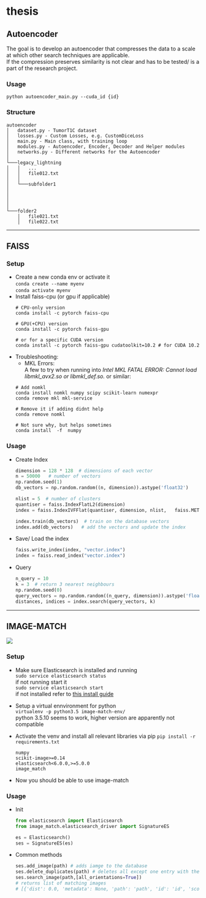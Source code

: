 # thesis
## Autoencoder
The goal is to develop an autoencoder that compresses the data to a scale at which other search techniques are applicable.  
If the compression preserves similarity is not clear and has to be tested/ is a part of the research project.

### Usage
```shell
python autoencoder_main.py --cuda_id {id}
```
### Structure
```
autoencoder
│   dataset.py - TumorT1C dataset
│   losses.py - Custom Losses, e.g. CustomDiceLoss 
│   main.py - Main class, with training loop
│   modules.py - Autoencoder, Encoder, Decoder and Helper modules
│   networks.py - Different networks for the Autoencoder
│
└───legacy_lightning
│   │   ...
│   │   file012.txt
│   │
│   └───subfolder1
│
│
│
│   
└───folder2
    │   file021.txt
    │   file022.txt
```

---

## FAISS

### Setup
- Create a new conda env or activate it  
`conda create --name myenv`  
`conda activate myenv`
- Install faiss-cpu (or gpu if applicable)
    ```shell
    # CPU-only version
    conda install -c pytorch faiss-cpu

    # GPU(+CPU) version
    conda install -c pytorch faiss-gpu

    # or for a specific CUDA version
    conda install -c pytorch faiss-gpu cudatoolkit=10.2 # for CUDA 10.2
    ```
- Troubleshooting:
    - MKL Errors:  
    A few to try when running into *Intel MKL FATAL ERROR: Cannot load libmkl_avx2.so or libmkl_def.so.* or similar:  
    ```shell
    # Add nomkl
    conda install nomkl numpy scipy scikit-learn numexpr
    conda remove mkl mkl-service

    # Remove it if adding didnt help
    conda remove nomkl

    # Not sure why, but helps sometimes
    conda install  -f  numpy
    ```

### Usage
- Create Index
    ```python
    dimension = 128 * 128  # dimensions of each vector
    n = 50000   # number of vectors
    np.random.seed(1)
    db_vectors = np.random.random((n, dimension)).astype('float32')

    nlist = 5  # number of clusters
    quantiser = faiss.IndexFlatL2(dimension)
    index = faiss.IndexIVFFlat(quantiser, dimension, nlist,   faiss.METRIC_L2)

    index.train(db_vectors)  # train on the database vectors
    index.add(db_vectors)   # add the vectors and update the index
    ```
- Save/ Load the index
    ```python
    faiss.write_index(index, "vector.index")
    index = faiss.read_index("vector.index")
    ```   
- Query
    ```python
    n_query = 10
    k = 3  # return 3 nearest neighbours
    np.random.seed(0)
    query_vectors = np.random.random((n_query, dimension)).astype('float32')
    distances, indices = index.search(query_vectors, k)
    ```   

---  

## IMAGE-MATCH
![](https://cloud.githubusercontent.com/assets/6517700/17741093/41040a64-649b-11e6-8499-48b78ddca56b.png
)
### Setup
- Make sure Elasticsearch is installed and running  
`sudo service elasticsearch status`  
if not running start it  
`sudo service elasticsearch start`  
if not installed refer to [this install guide](https://www.elastic.co/de/downloads/elasticsearch)

- Setup a virtual ennvironment for python  
 `virtualenv -p python3.5 image-match-env/`  
 python 3.5.10 seems to work, higher version are apparently not compatible

- Activate the venv and install all relevant libraries via pip `pip install -r requirements.txt`
    ```
    numpy
    scikit-image>=0.14
    elasticsearch<6.0.0,>=5.0.0
    image_match
    ```
- Now you should be able to use image-match

### Usage
- Init
    ```python
    from elasticsearch import Elasticsearch
    from image_match.elasticsearch_driver import SignatureES

    es = Elasticsearch()
    ses = SignatureES(es)
    ```
- Common methods  

    ```python
    ses.add_image(path) # adds iamge to the database
    ses.delete_duplicates(path) # deletes all except one entry with the same !path!
    ses.search_image(path,[all_orientations=True]) 
    # returns list of matching images 
    # [{'dist': 0.0, 'metadata': None, 'path': 'path', 'id': 'id', 'score': 63.0}]
    ```
